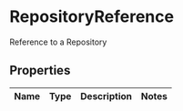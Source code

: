 

# RepositoryReference

Reference to a Repository
## Properties

Name | Type | Description | Notes
------------ | ------------- | ------------- | -------------



